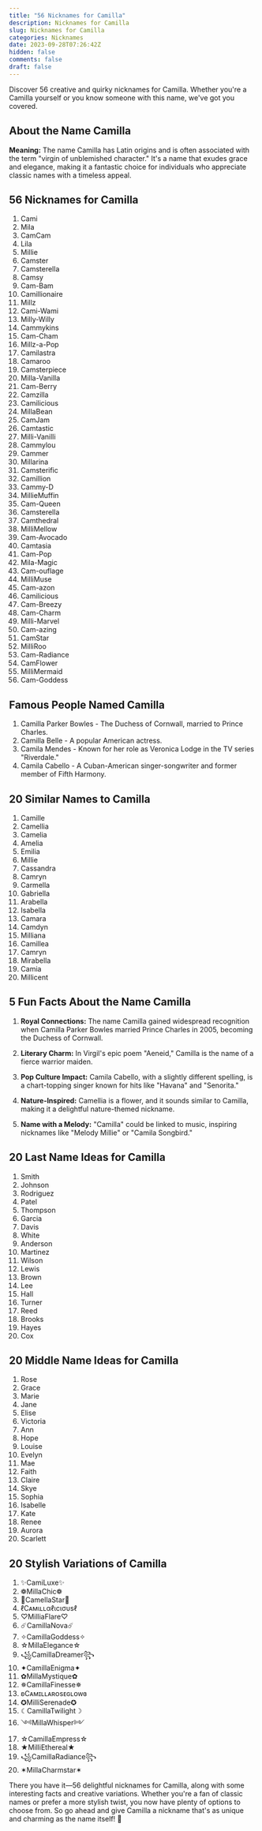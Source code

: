```yaml
---
title: "56 Nicknames for Camilla"
description: Nicknames for Camilla
slug: Nicknames for Camilla
categories: Nicknames
date: 2023-09-28T07:26:42Z 
hidden: false
comments: false
draft: false
---
```



Discover 56 creative and quirky nicknames for Camilla. Whether you're a Camilla yourself or you know someone with this name, we've got you covered.

## About the Name Camilla

**Meaning:** The name Camilla has Latin origins and is often associated with the term "virgin of unblemished character." It's a name that exudes grace and elegance, making it a fantastic choice for individuals who appreciate classic names with a timeless appeal.

## 56 Nicknames for Camilla

1. Cami
2. Mila
3. CamCam
4. Lila
5. Millie
6. Camster
7. Camsterella
8. Camsy
9. Cam-Bam
10. Camillionaire
11. Millz
12. Cami-Wami
13. Milly-Willy
14. Cammykins
15. Cam-Cham
16. Millz-a-Pop
17. Camilastra
18. Camaroo
19. Camsterpiece
20. Milla-Vanilla
21. Cam-Berry
22. Camzilla
23. Camilicious
24. MillaBean
25. CamJam
26. Camtastic
27. Milli-Vanilli
28. Cammylou
29. Cammer
30. Millarina
31. Camsterific
32. Camillion
33. Cammy-D
34. MillieMuffin
35. Cam-Queen
36. Camsterella
37. Camthedral
38. MilliMellow
39. Cam-Avocado
40. Camtasia
41. Cam-Pop
42. Mila-Magic
43. Cam-ouflage
44. MilliMuse
45. Cam-azon
46. Camilicious
47. Cam-Breezy
48. Cam-Charm
49. Milli-Marvel
50. Cam-azing
51. CamStar
52. MilliRoo
53. Cam-Radiance
54. CamFlower
55. MilliMermaid
56. Cam-Goddess

## Famous People Named Camilla

1. Camilla Parker Bowles - The Duchess of Cornwall, married to Prince Charles.
2. Camilla Belle - A popular American actress.
3. Camila Mendes - Known for her role as Veronica Lodge in the TV series "Riverdale."
4. Camila Cabello - A Cuban-American singer-songwriter and former member of Fifth Harmony.

## 20 Similar Names to Camilla

1. Camille
2. Camellia
3. Camelia
4. Amelia
5. Emilia
6. Millie
7. Cassandra
8. Camryn
9. Carmella
10. Gabriella
11. Arabella
12. Isabella
13. Camara
14. Camdyn
15. Milliana
16. Camillea
17. Camryn
18. Mirabella
19. Camia
20. Millicent

## 5 Fun Facts About the Name Camilla

1. **Royal Connections:** The name Camilla gained widespread recognition when Camilla Parker Bowles married Prince Charles in 2005, becoming the Duchess of Cornwall.

2. **Literary Charm:** In Virgil's epic poem "Aeneid," Camilla is the name of a fierce warrior maiden.

3. **Pop Culture Impact:** Camila Cabello, with a slightly different spelling, is a chart-topping singer known for hits like "Havana" and "Senorita."

4. **Nature-Inspired:** Camellia is a flower, and it sounds similar to Camilla, making it a delightful nature-themed nickname.

5. **Name with a Melody:** "Camilla" could be linked to music, inspiring nicknames like "Melody Millie" or "Camila Songbird."

## 20 Last Name Ideas for Camilla

1. Smith
2. Johnson
3. Rodriguez
4. Patel
5. Thompson
6. Garcia
7. Davis
8. White
9. Anderson
10. Martinez
11. Wilson
12. Lewis
13. Brown
14. Lee
15. Hall
16. Turner
17. Reed
18. Brooks
19. Hayes
20. Cox

## 20 Middle Name Ideas for Camilla

1. Rose
2. Grace
3. Marie
4. Jane
5. Elise
6. Victoria
7. Ann
8. Hope
9. Louise
10. Evelyn
11. Mae
12. Faith
13. Claire
14. Skye
15. Sophia
16. Isabelle
17. Kate
18. Renee
19. Aurora
20. Scarlett

## 20 Stylish Variations of Camilla

1. ✨CamiLuxe✨
2. ❁MillaChic❁
3. 🌟CamellaStar🌟
4. ℓCᴀмιʟʟαℓιcισυѕℓ
5. ♡MilliaFlare♡
6. ☄️CamillaNova☄️
7. ✧CamillaGoddess✧
8. ☆MillaElegance☆
9. ꧁CamillaDreamer꧂
10. ✦CamillaEnigma✦
11. ✿MillaMystique✿
12. ✵CamillaFinesse✵
13. ʚCᴀᴍɪʟʟᴀʀᴏsᴇɢʟᴏᴡɞ
14. ✪MilliSerenade✪
15. ☾CamillaTwilight☽
16. ༺MillaWhisper༻
17. ☆CamillaEmpress☆
18. ★MilliEthereal★
19. ꧁CamillaRadiance꧂
20. ✶MillaCharmstar✶

There you have it—56 delightful nicknames for Camilla, along with some interesting facts and creative variations. Whether you're a fan of classic names or prefer a more stylish twist, you now have plenty of options to choose from. So go ahead and give Camilla a nickname that's as unique and charming as the name itself! 🌟